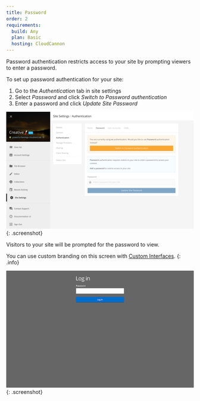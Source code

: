 ```yaml
---
title: Password
order: 2
requirements:
  build: Any
  plan: Basic
  hosting: CloudCannon
---
```


Password authentication restricts access to your site by prompting viewers to enter a password.

To set up password authentication for your site:

1. Go to the *Authentication* tab in site settings
2. Select *Password* and click *Switch to Password authentication*
3. Enter a password and click *Update Site Password*

![Password authentication](/img/authentication/password.png){: .screenshot}

Visitors to your site will be prompted for the password to view.

You can use custom branding on this screen with [Custom Interfaces](/authentication/custom-interfaces).
{: .info}

![Password login](/img/authentication/password-login.png){: .screenshot}
